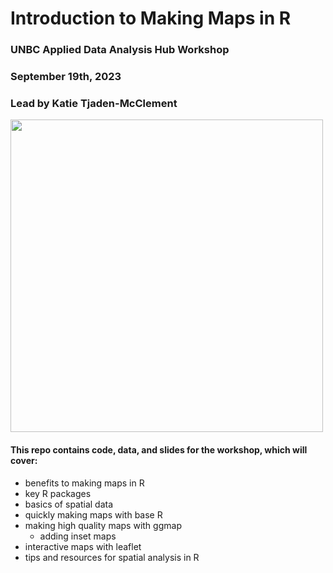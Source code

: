 # Introduction to Making Maps in R
### UNBC Applied Data Analysis Hub Workshop
### September 19th, 2023
### Lead by Katie Tjaden-McClement

<img src="https://unbcaah.opened.ca/wp-content/uploads/sites/3207/2023/09/Business-1.jpg" width="500">

#### This repo contains code, data, and slides for the workshop, which will cover:
-   benefits to making maps in R
-   key R packages
-   basics of spatial data
-   quickly making maps with base R
-   making high quality maps with ggmap
    -   adding inset maps
-   interactive maps with leaflet
-   tips and resources for spatial analysis in R

